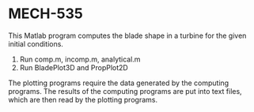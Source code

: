 # MECH-535
This Matlab program computes the blade shape in a turbine for the given initial conditions.

1. Run comp.m, incomp.m, analytical.m
2. Run BladePlot3D and PropPlot2D

The plotting programs require the data generated by the computing programs. The results of the computing programs are put into text files, which are then read by the plotting programs.
